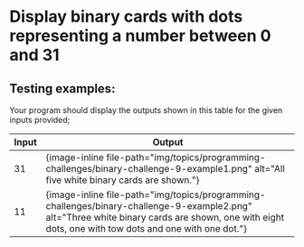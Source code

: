 # Display binary cards with dots representing a number between 0 and 31

## Testing examples:

Your program should display the outputs shown in this table for the given inputs provided;

| Input | Output                                                                                                                                                                                              |
| ----- | --------------------------------------------------------------------------------------------------------------------------------------------------------------------------------------------------- |
| 31    | {image-inline file-path="img/topics/programming-challenges/binary-challenge-9-example1.png" alt="All five white binary cards are shown."}                                                           |
| 11    | {image-inline file-path="img/topics/programming-challenges/binary-challenge-9-example2.png" alt="Three white binary cards are shown, one with eight dots, one with tow dots and one with one dot."} |
